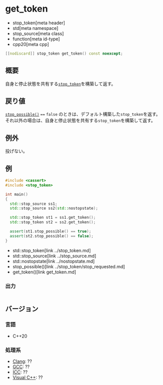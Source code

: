 # get_token
* stop_token[meta header]
* std[meta namespace]
* stop_source[meta class]
* function[meta id-type]
* cpp20[meta cpp]

```cpp
[[nodiscard]] stop_token get_token() const noexcept;
```

## 概要
自身と停止状態を共有する[`stop_token`](../stop_token.md)を構築して返す。

## 戻り値
[`stop_possible()`](stop_possible.md) `==` `false` のときは、デフォルト構築した`stop_token`を返す。それ以外の場合は、自身と停止状態を共有する`stop_token`を構築して返す。

## 例外
投げない。

## 例
```cpp example
#include <cassert>
#include <stop_token>

int main()
{
  std::stop_source ss1;
  std::stop_source ss2(std::nostopstate);

  std::stop_token st1 = ss1.get_token();
  std::stop_token st2 = ss2.get_token();

  assert(st1.stop_possible() == true);
  assert(st2.stop_possible() == false);
}
```
* std::stop_token[link ../stop_token.md]
* std::stop_source[link ../stop_source.md]
* std::nostopstate[link ../nostopstate.md]
* stop_possible()[link ../stop_token/stop_requested.md]
* get_token()[link get_token.md]

### 出力
```
```

## バージョン
### 言語
- C++20

### 処理系
- [Clang](/implementation.md#clang): ??
- [GCC](/implementation.md#gcc): ??
- [ICC](/implementation.md#icc): ??
- [Visual C++](/implementation.md#visual_cpp): ??


